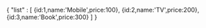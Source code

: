 
{
"list" : [
    {id:1,name:'Mobile',price:100},
    {id:2,name:'TV',price:200},
    {id:3,name:'Book',price:300}
  ]
}

